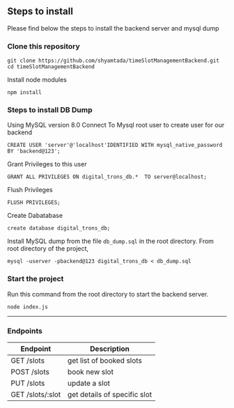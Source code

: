 ## Steps to install

Please find below the steps to install the backend server and mysql dump  

### Clone this repository
```
git clone https://github.com/shyamtada/timeSlotManagementBackend.git
cd timeSlotManagementBackend
```
Install node modules
```
npm install
```

### Steps to install DB Dump
Using MySQL version 8.0
Connect To Mysql root user to create user for our backend

```
CREATE USER 'server'@'localhost'IDENTIFIED WITH mysql_native_password BY 'backend@123';
```

Grant Privileges to this user
```
GRANT ALL PRIVILEGES ON digital_trons_db.*  TO server@localhost;
```

Flush Privileges
```
FLUSH PRIVILEGES;
```
Create Dabatabase
```
create database digital_trons_db;
```
Install MySQL dump from the file `db_dump.sql` in the root directory.
From root directory of the project,
```
mysql -userver -pbackend@123 digital_trons_db < db_dump.sql
```
### Start the project
Run this command from the root directory to start the backend server. 
```
node index.js
```
---
### Endpoints
|Endpoint  |Description  |
|--|--|
| GET /slots | get list of booked slots |
| POST /slots | book new slot | 
| PUT /slots | update a slot | 
| GET /slots/:slot | get details of specific slot |